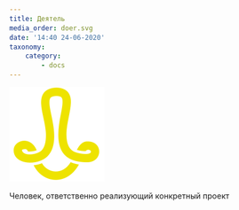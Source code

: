 ```yaml
---
title: Деятель
media_order: doer.svg
date: '14:40 24-06-2020'
taxonomy:
    category:
        - docs
---
```


![](doer.svg)

Человек, ответственно реализующий конкретный проект
